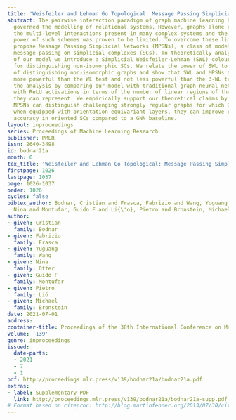 ```yaml
---
title: 'Weisfeiler and Lehman Go Topological: Message Passing Simplicial Networks'
abstract: The pairwise interaction paradigm of graph machine learning has predominantly
  governed the modelling of relational systems. However, graphs alone cannot capture
  the multi-level interactions present in many complex systems and the expressive
  power of such schemes was proven to be limited. To overcome these limitations, we
  propose Message Passing Simplicial Networks (MPSNs), a class of models that perform
  message passing on simplicial complexes (SCs). To theoretically analyse the expressivity
  of our model we introduce a Simplicial Weisfeiler-Lehman (SWL) colouring procedure
  for distinguishing non-isomorphic SCs. We relate the power of SWL to the problem
  of distinguishing non-isomorphic graphs and show that SWL and MPSNs are strictly
  more powerful than the WL test and not less powerful than the 3-WL test. We deepen
  the analysis by comparing our model with traditional graph neural networks (GNNs)
  with ReLU activations in terms of the number of linear regions of the functions
  they can represent. We empirically support our theoretical claims by showing that
  MPSNs can distinguish challenging strongly regular graphs for which GNNs fail and,
  when equipped with orientation equivariant layers, they can improve classification
  accuracy in oriented SCs compared to a GNN baseline.
layout: inproceedings
series: Proceedings of Machine Learning Research
publisher: PMLR
issn: 2640-3498
id: bodnar21a
month: 0
tex_title: 'Weisfeiler and Lehman Go Topological: Message Passing Simplicial Networks'
firstpage: 1026
lastpage: 1037
page: 1026-1037
order: 1026
cycles: false
bibtex_author: Bodnar, Cristian and Frasca, Fabrizio and Wang, Yuguang and Otter,
  Nina and Montufar, Guido F and Li{\'o}, Pietro and Bronstein, Michael
author:
- given: Cristian
  family: Bodnar
- given: Fabrizio
  family: Frasca
- given: Yuguang
  family: Wang
- given: Nina
  family: Otter
- given: Guido F
  family: Montufar
- given: Pietro
  family: Lió
- given: Michael
  family: Bronstein
date: 2021-07-01
address:
container-title: Proceedings of the 38th International Conference on Machine Learning
volume: '139'
genre: inproceedings
issued:
  date-parts:
  - 2021
  - 7
  - 1
pdf: http://proceedings.mlr.press/v139/bodnar21a/bodnar21a.pdf
extras:
- label: Supplementary PDF
  link: http://proceedings.mlr.press/v139/bodnar21a/bodnar21a-supp.pdf
# Format based on citeproc: http://blog.martinfenner.org/2013/07/30/citeproc-yaml-for-bibliographies/
---
```

